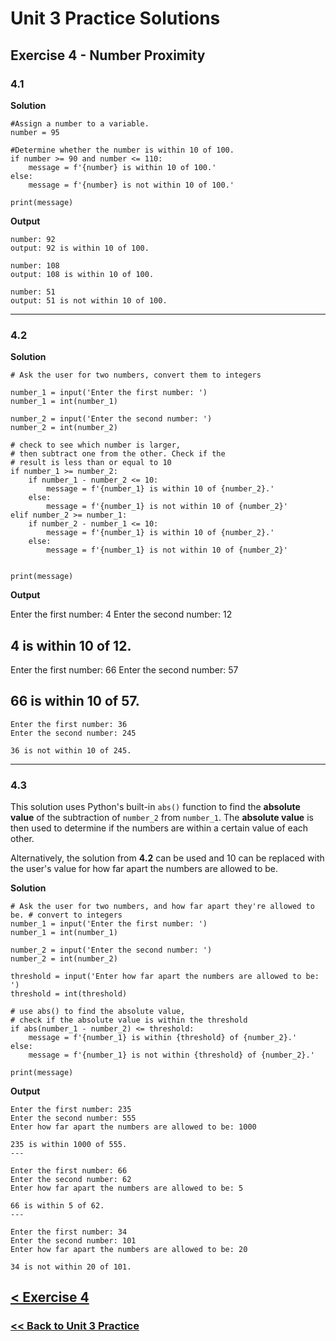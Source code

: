 # Unit 3 Practice Solutions

## Exercise 4 - Number Proximity

### **4.1**

**Solution**

    #Assign a number to a variable.
    number = 95

    #Determine whether the number is within 10 of 100.
    if number >= 90 and number <= 110:
        message = f'{number} is within 10 of 100.'
    else:
        message = f'{number} is not within 10 of 100.'

    print(message)

**Output**

    number: 92
    output: 92 is within 10 of 100.

    number: 108
    output: 108 is within 10 of 100.

    number: 51
    output: 51 is not within 10 of 100.

---

### **4.2**

**Solution**

    # Ask the user for two numbers, convert them to integers

    number_1 = input('Enter the first number: ')
    number_1 = int(number_1)

    number_2 = input('Enter the second number: ')
    number_2 = int(number_2)

    # check to see which number is larger,
    # then subtract one from the other. Check if the
    # result is less than or equal to 10
    if number_1 >= number_2:
        if number_1 - number_2 <= 10:
            message = f'{number_1} is within 10 of {number_2}.'
        else:
            message = f'{number_1} is not within 10 of {number_2}'
    elif number_2 >= number_1:
        if number_2 - number_1 <= 10:
            message = f'{number_1} is within 10 of {number_2}.'
        else:
            message = f'{number_1} is not within 10 of {number_2}'


    print(message)

**Output**

Enter the first number: 4
Enter the second number: 12

## 4 is within 10 of 12.

Enter the first number: 66
Enter the second number: 57

## 66 is within 10 of 57.

    Enter the first number: 36
    Enter the second number: 245

    36 is not within 10 of 245.

---

### **4.3**

This solution uses Python's built-in `abs()` function to find the **absolute value** of the subtraction of `number_2` from `number_1`. The **absolute value** is then used to determine if the numbers are within a certain value of each other.

Alternatively, the solution from **4.2** can be used and 10 can be replaced with the user's value for how far apart the numbers are allowed to be.

**Solution**

    # Ask the user for two numbers, and how far apart they're allowed to be. # convert to integers
    number_1 = input('Enter the first number: ')
    number_1 = int(number_1)

    number_2 = input('Enter the second number: ')
    number_2 = int(number_2)

    threshold = input('Enter how far apart the numbers are allowed to be: ')
    threshold = int(threshold)

    # use abs() to find the absolute value,
    # check if the absolute value is within the threshold
    if abs(number_1 - number_2) <= threshold:
        message = f'{number_1} is within {threshold} of {number_2}.'
    else:
        message = f'{number_1} is not within {threshold} of {number_2}.'

    print(message)

**Output**

    Enter the first number: 235
    Enter the second number: 555
    Enter how far apart the numbers are allowed to be: 1000

    235 is within 1000 of 555.
    ---

    Enter the first number: 66
    Enter the second number: 62
    Enter how far apart the numbers are allowed to be: 5

    66 is within 5 of 62.
    ---

    Enter the first number: 34
    Enter the second number: 101
    Enter how far apart the numbers are allowed to be: 20

    34 is not within 20 of 101.

## [< Exercise 4](../exercise_4.md)

### [<< Back to Unit 3 Practice](/practice/unit_3/)
